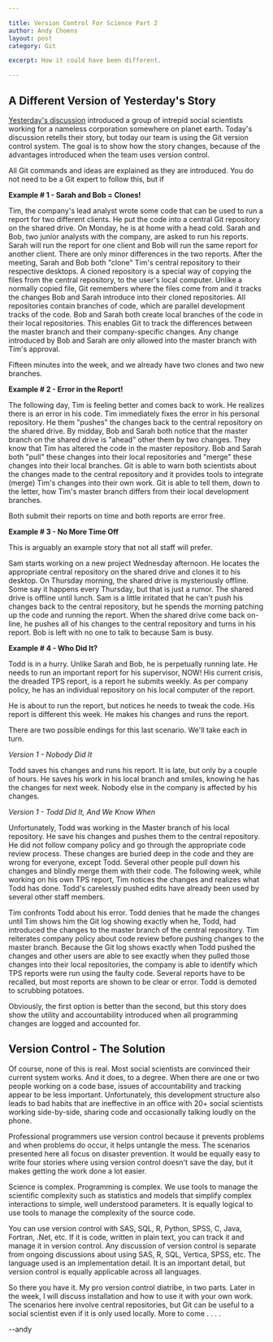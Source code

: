 ```yaml
---

title: Version Control For Science Part 2
author: Andy Choens
layout: post
category: Git

excerpt: How it could have been different.

---
```


## A Different Version of Yesterday's Story

[Yesterday's discussion](http://choens.github.io/git/2014/08/18/Version-Control-For-Science/)
introduced a group of intrepid social scientists working for a
nameless corporation somewhere on planet earth. Today's discussion
retells their story, but today our team is using the Git version
control system. The goal is to show how the story changes, because of
the advantages introduced when the team uses version control.

All Git commands and ideas are explained as they are introduced. You
do not need to be a Git expert to follow this, but if

**Example # 1 - Sarah and Bob = Clones!**

Tim, the company's lead analyst wrote some code that can be used to
run a report for two different clients. He put the code into a central
Git repository on the shared drive. On Monday, he is at home with a
head cold. Sarah and Bob, two junior analysts with the company, are
asked to run his reports. Sarah will run the report for one client and
Bob will run the same report for another client. There are only minor
differences in the two reports. After the meeting, Sarah and Bob both
"clone" Tim's central repository to their respective desktops. A
cloned repository is a special way of copying the files from the
central repository, to the user's local computer. Unlike a normally
copied file, Git remembers where the files come from and it tracks the
changes Bob and Sarah introduce into their cloned repositories. All
repositories contain branches of code, which are parallel development
tracks of the code. Bob and Sarah both create local branches of the
code in their local repositories. This enables Git to track the
differences between the master branch and their company-specific
changes. Any change introduced by Bob and Sarah are only allowed into
the master branch with Tim's approval.

Fifteen minutes into the week, and we already have two
clones and two new branches.

**Example # 2 - Error in the Report!**

The following day, Tim is feeling better and comes back to work. He
realizes there is an error in his code. Tim immediately fixes the
error in his personal repository. He them "pushes" the changes back to
the central repository on the shared drive. By midday, Bob and Sarah
both notice that the master branch on the shared drive is "ahead"
other them by two changes. They know that Tim has altered the code in
the master repository. Bob and Sarah both "pull" these changes into
their local repositories and "merge" these changes into their local
branches. Git is able to warn both scientists about the changes made
to the central repository and it provides tools to integrate (merge)
Tim's changes into their own work. Git is able to tell them, down to
the letter, how Tim's master branch differs from their local
development branches. 

Both submit their reports on time and both reports are error free.

**Example # 3 - No More Time Off**

This is arguably an example story that not all staff will prefer.

Sam starts working on a new project Wednesday afternoon. He locates
the appropriate central repository on the shared drive and clones it
to his desktop. On Thursday morning, the shared drive is mysteriously
offline. Some say it happens every Thursday, but that is just a
rumor. The shared drive is offline until lunch. Sam is a little
irritated that he can't push his changes back to the central
repository, but he spends the morning patching up the code and running
the report. When the shared drive come back on-line, he pushes all of
his changes to the central repository and turns in his report. Bob is
left with no one to talk to because Sam is busy.

**Example # 4 - Who Did It?**

Todd is in a hurry. Unlike Sarah and Bob, he is perpetually running
late. He needs to run an important report for his supervisor, NOW!
His current crisis, the dreaded TPS report, is a report he submits
weekly. As per company policy, he has an individual repository on his
local computer of the report.

He is about to run the report, but notices he needs to tweak the
code. His report is different this week. He makes his changes and runs
the report.

There are two possible endings for this last scenario. We'll take each
in turn.

_Version 1 - Nobody Did It_

Todd saves his changes and runs his report. It is late, but only by a
couple of hours. He saves his work in his local branch and smiles,
knowing he has the changes for next week. Nobody else in the company
is affected by his changes.

_Version 1 - Todd Did It, And We Know When_

Unfortunately, Todd was working in the Master branch of his local
repository. He save his changes and pushes them to the central
repository. He did not follow company policy and go through the
appropriate code review process. These changes are buried deep in the
code and they are wrong for everyone, except Todd. Several other
people pull down his changes and blindly merge them with their
code. The following week, while working on his own TPS report, Tim
notices the changes and realizes what Todd has done. Todd's carelessly
pushed edits have already been used by several other staff members.

Tim confronts Todd about his error. Todd denies that he made the
changes until Tim shows him the Git log showing exactly when he, Todd,
had introduced the changes to the master branch of the central
repository. Tim reiterates company policy about code review before
pushing changes to the master branch. Because the Git log shows
exactly when Todd pushed the changes and other users are able to see
exactly when they pulled those changes into their local repositories,
the company is able to identify which TPS reports were run using the
faulty code. Several reports have to be recalled, but most reports are
shown to be clear or error. Todd is demoted to scrubbing potatoes.

Obviously, the first option is better than the second, but this story
does show the utility and accountability introduced when all
programming changes are logged and accounted for.

## Version Control - The Solution

Of course, none of this is real. Most social scientists are convinced
their current system works. And it does, to a degree. When there are
one or two people working on a code base, issues of accountability and
tracking appear to be less important. Unfortunately, this development
structure also leads to bad habits that are ineffective in an office
with 20+ social scientists working side-by-side, sharing code and
occasionally talking loudly on the phone.

Professional programmers use version control because it prevents
problems and when problems do occur, it helps untangle the mess. The
scenarios presented here all focus on disaster prevention. It would be
equally easy to write four stories where using version control doesn't save
the day, but it makes getting the work done a lot easier.

Science is complex. Programming is complex. We use tools to manage the
scientific complexity such as statistics and models that simplify
complex interactions to simple, well understood parameters. It is
equally logical to use tools to manage the complexity of the source
code.

You can use version control with SAS, SQL, R, Python, SPSS, C, Java,
Fortran, .Net, etc. If it is code, written in plain text, you can
track it and manage it in version control. Any discussion of version
control is separate from ongoing discussions about using SAS, R, SQL,
Vertica, SPSS, etc. The language used is an implementation detail. It
is an important detail, but version control is equally applicable
across all languages.

So there you have it. My pro version control diatribe, in two
parts. Later in the week, I will discuss installation and how to use
it with your own work. The scenarios here involve central
repositories, but Git can be useful to a social scientist even if it
is only used locally. More to come . . . . 

--andy


